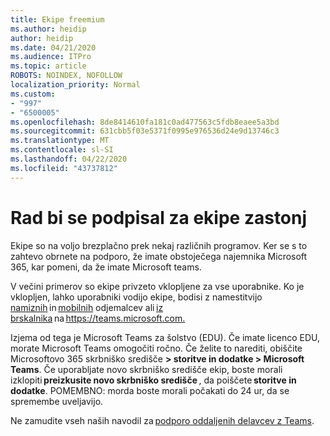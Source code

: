```yaml
---
title: Ekipe freemium
ms.author: heidip
author: heidip
ms.date: 04/21/2020
ms.audience: ITPro
ms.topic: article
ROBOTS: NOINDEX, NOFOLLOW
localization_priority: Normal
ms.custom:
- "997"
- "6500005"
ms.openlocfilehash: 8de8414610fa181c0ad477563c5fdb8eaee5a3bd
ms.sourcegitcommit: 631cbb5f03e5371f0995e976536d24e9d13746c3
ms.translationtype: MT
ms.contentlocale: sl-SI
ms.lasthandoff: 04/22/2020
ms.locfileid: "43737812"
---
```

# <a name="id-like-to-sign-up-for-teams-for-free"></a>Rad bi se podpisal za ekipe zastonj

Ekipe so na voljo brezplačno prek nekaj različnih programov. Ker se s to zahtevo obrnete na podporo, že imate obstoječega najemnika Microsoft 365, kar pomeni, da že imate Microsoft teams.

V večini primerov so ekipe privzeto vklopljene za vse uporabnike. Ko je vklopljen, lahko uporabniki vodijo ekipe, bodisi z namestitvijo [namiznih](https://docs.microsoft.com/MicrosoftTeams/get-clients#desktop-client) in [mobilnih](https://docs.microsoft.com/MicrosoftTeams/get-clients#mobile-clients) odjemalcev ali [iz brskalnika](https://docs.microsoft.com/MicrosoftTeams/get-clients#web-client) na <https://teams.microsoft.com.>

Izjema od tega je Microsoft Teams za šolstvo (EDU). Če imate licenco EDU, morate Microsoft Teams omogočiti ročno. Če želite to narediti, obiščite Microsoftovo 365 skrbniško središče **> storitve in dodatke > Microsoft Teams**. Če uporabljate novo skrbniško središče ekip, boste morali izklopiti **preizkusite novo skrbniško središče** , da poiščete **storitve in dodatke**. POMEMBNO: morda boste morali počakati do 24 ur, da se spremembe uveljavijo.

Ne zamudite vseh naših navodil za [podporo oddaljenih delavcev z Teams](https://docs.microsoft.com/MicrosoftTeams/support-remote-work-with-teams).
